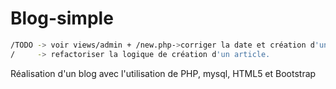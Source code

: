 # Blog-simple

```sh
/TODO -> voir views/admin + /new.php->corriger la date et création d'un lien qui renverra vers l'article créé. 
/     -> refactoriser la logique de création d'un article.                      
```

Réalisation d'un blog avec l'utilisation de PHP, mysql, HTML5 et Bootstrap
